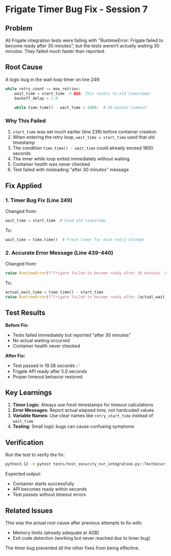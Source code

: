 # Frigate Timer Bug Fix - Session 7

## Problem
All Frigate integration tests were failing with "RuntimeError: Frigate failed to become ready after 30 minutes", but the tests weren't actually waiting 30 minutes. They failed much faster than reported.

## Root Cause
A logic bug in the wait loop timer on line 249:

```python
while retry_count <= max_retries:
    wait_time = start_time  # BUG: This resets to old timestamp!
    backoff_delay = 1.0
    
    while time.time() - wait_time < 1800:  # 30 minute timeout
```

### Why This Failed
1. `start_time` was set much earlier (line 236) before container creation
2. When entering the retry loop, `wait_time = start_time` used that old timestamp
3. The condition `time.time() - wait_time` could already exceed 1800 seconds
4. The inner while loop exited immediately without waiting
5. Container health was never checked
6. Test failed with misleading "after 30 minutes" message

## Fix Applied

### 1. Timer Bug Fix (Line 249)
Changed from:
```python
wait_time = start_time  # Used old timestamp
```

To:
```python
wait_time = time.time()  # Fresh timer for each retry attempt
```

### 2. Accurate Error Message (Line 439-440)
Changed from:
```python
raise RuntimeError(f"Frigate failed to become ready after 30 minutes. Last error: {last_error}")
```

To:
```python
actual_wait_time = time.time() - start_time
raise RuntimeError(f"Frigate failed to become ready after {actual_wait_time:.1f} seconds. Last error: {last_error}")
```

## Test Results

**Before Fix:**
- Tests failed immediately but reported "after 30 minutes"
- No actual waiting occurred
- Container health never checked

**After Fix:**
- Test passed in 19.38 seconds ✅
- Frigate API ready after 5.0 seconds
- Proper timeout behavior restored

## Key Learnings

1. **Timer Logic**: Always use fresh timestamps for timeout calculations
2. **Error Messages**: Report actual elapsed time, not hardcoded values
3. **Variable Names**: Use clear names like `retry_start_time` instead of `wait_time`
4. **Testing**: Small logic bugs can cause confusing symptoms

## Verification

Run the test to verify the fix:
```bash
python3.12 -m pytest tests/test_security_nvr_integration.py::TestSecurityNVRIntegration::test_frigate_service_running -xvs
```

Expected output:
- Container starts successfully
- API becomes ready within seconds
- Test passes without timeout errors

## Related Issues
This was the actual root cause after previous attempts to fix with:
- Memory limits (already adequate at 4GB)
- Exit code detection (working but never reached due to timer bug)

The timer bug prevented all the other fixes from being effective.
